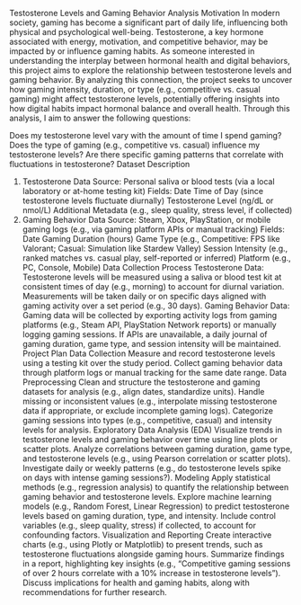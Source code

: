 Testosterone Levels and Gaming Behavior Analysis
Motivation
In modern society, gaming has become a significant part of daily life, influencing both physical and psychological well-being. Testosterone, a key hormone associated with energy, motivation, and competitive behavior, may be impacted by or influence gaming habits. As someone interested in understanding the interplay between hormonal health and digital behaviors, this project aims to explore the relationship between testosterone levels and gaming behavior. By analyzing this connection, the project seeks to uncover how gaming intensity, duration, or type (e.g., competitive vs. casual gaming) might affect testosterone levels, potentially offering insights into how digital habits impact hormonal balance and overall health. Through this analysis, I aim to answer the following questions:

Does my testosterone level vary with the amount of time I spend gaming?
Does the type of gaming (e.g., competitive vs. casual) influence my testosterone levels?
Are there specific gaming patterns that correlate with fluctuations in testosterone?
Dataset Description
1. Testosterone Data
Source: Personal saliva or blood tests (via a local laboratory or at-home testing kit)
Fields:
Date
Time of Day (since testosterone levels fluctuate diurnally)
Testosterone Level (ng/dL or nmol/L)
Additional Metadata (e.g., sleep quality, stress level, if collected)
2. Gaming Behavior Data
Source: Steam, Xbox, PlayStation, or mobile gaming logs (e.g., via gaming platform APIs or manual tracking)
Fields:
Date
Gaming Duration (hours)
Game Type (e.g., Competitive: FPS like Valorant; Casual: Simulation like Stardew Valley)
Session Intensity (e.g., ranked matches vs. casual play, self-reported or inferred)
Platform (e.g., PC, Console, Mobile)
Data Collection Process
Testosterone Data: Testosterone levels will be measured using a saliva or blood test kit at consistent times of day (e.g., morning) to account for diurnal variation. Measurements will be taken daily or on specific days aligned with gaming activity over a set period (e.g., 30 days).
Gaming Behavior Data: Gaming data will be collected by exporting activity logs from gaming platforms (e.g., Steam API, PlayStation Network reports) or manually logging gaming sessions. If APIs are unavailable, a daily journal of gaming duration, game type, and session intensity will be maintained.
Project Plan
Data Collection
Measure and record testosterone levels using a testing kit over the study period.
Collect gaming behavior data through platform logs or manual tracking for the same date range.
Data Preprocessing
Clean and structure the testosterone and gaming datasets for analysis (e.g., align dates, standardize units).
Handle missing or inconsistent values (e.g., interpolate missing testosterone data if appropriate, or exclude incomplete gaming logs).
Categorize gaming sessions into types (e.g., competitive, casual) and intensity levels for analysis.
Exploratory Data Analysis (EDA)
Visualize trends in testosterone levels and gaming behavior over time using line plots or scatter plots.
Analyze correlations between gaming duration, game type, and testosterone levels (e.g., using Pearson correlation or scatter plots).
Investigate daily or weekly patterns (e.g., do testosterone levels spike on days with intense gaming sessions?).
Modeling
Apply statistical methods (e.g., regression analysis) to quantify the relationship between gaming behavior and testosterone levels.
Explore machine learning models (e.g., Random Forest, Linear Regression) to predict testosterone levels based on gaming duration, type, and intensity.
Include control variables (e.g., sleep quality, stress) if collected, to account for confounding factors.
Visualization and Reporting
Create interactive charts (e.g., using Plotly or Matplotlib) to present trends, such as testosterone fluctuations alongside gaming hours.
Summarize findings in a report, highlighting key insights (e.g., “Competitive gaming sessions of over 2 hours correlate with a 10% increase in testosterone levels”).
Discuss implications for health and gaming habits, along with recommendations for further research.
